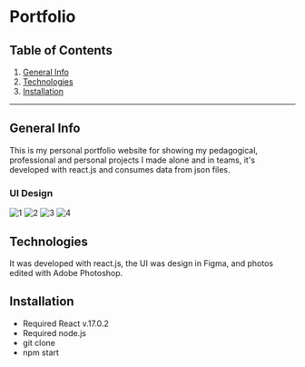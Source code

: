 Portfolio
============

## Table of Contents
1. [General Info](#general-info)
2. [Technologies](#technologies)
3. [Installation](#installation)

***
## General Info

This is my personal portfolio website for showing my pedagogical, professional and personal projects I made alone and in teams, it's developed with react.js and consumes data from json files.

### UI Design
![1](https://user-images.githubusercontent.com/73828751/140615764-3665879c-819c-4cf6-85e4-f435d336c17e.png)
![2](https://user-images.githubusercontent.com/73828751/140615765-a94a33da-4001-48d1-b0f3-57fe0f85ab5f.png)
![3](https://user-images.githubusercontent.com/73828751/140615766-1310fb3c-3eb7-41f4-bc7a-515883e2afc7.png)
![4](https://user-images.githubusercontent.com/73828751/140615768-c67b0595-ba26-4e2b-b792-adf086668fd3.png)

## Technologies
It was developed with react.js, the UI was design in Figma, and photos edited with Adobe Photoshop. 

## Installation
- Required React v.17.0.2
- Required node.js
- git clone <repository>
- npm start
